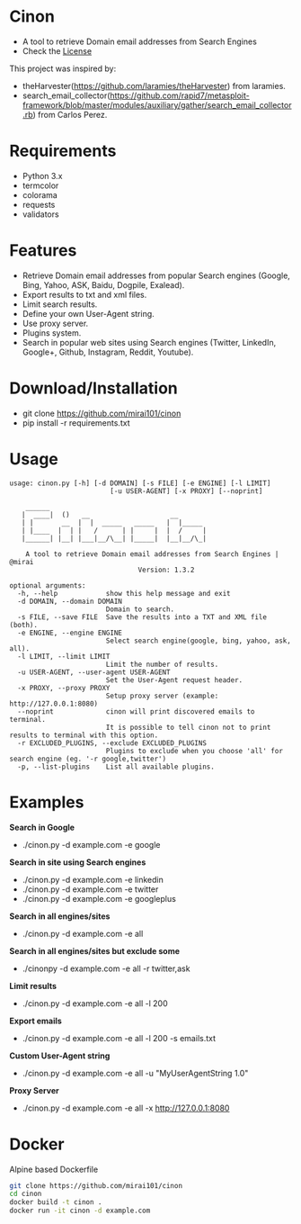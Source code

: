 Cinon
====
* A tool to retrieve Domain email addresses from Search Engines
* Check the [License](https://github.com/mirai/cinon/blob/master/LICENSE)

This project was inspired by:
* theHarvester(https://github.com/laramies/theHarvester) from laramies.
* search_email_collector(https://github.com/rapid7/metasploit-framework/blob/master/modules/auxiliary/gather/search_email_collector.rb) from Carlos Perez.


Requirements
=====
* Python 3.x
* termcolor
* colorama
* requests
* validators


Features
=====
* Retrieve Domain email addresses from popular Search engines (Google, Bing, Yahoo, ASK, Baidu, Dogpile, Exalead).
* Export results to txt and xml files.
* Limit search results.
* Define your own User-Agent string.
* Use proxy server.
* Plugins system.
* Search in popular web sites using Search engines (Twitter, LinkedIn, Google+, Github, Instagram, Reddit, Youtube).


Download/Installation
====
* git clone https://github.com/mirai101/cinon
* pip install -r requirements.txt


Usage
=====
```
usage: cinon.py [-h] [-d DOMAIN] [-s FILE] [-e ENGINE] [-l LIMIT]
                         [-u USER-AGENT] [-x PROXY] [--noprint]

    ______
   |  ____|  ()   __                    __
   | |       __  |  |  _____   _____   |  |_____
   | |____  |  | |   /      | |     |  |  /     |
   |______| |__| |___|__/\__| |_____|  |__|__/\_|

    A tool to retrieve Domain email addresses from Search Engines | @mirai
                                Version: 1.3.2

optional arguments:
  -h, --help            show this help message and exit
  -d DOMAIN, --domain DOMAIN
                        Domain to search.
  -s FILE, --save FILE  Save the results into a TXT and XML file (both).
  -e ENGINE, --engine ENGINE
                        Select search engine(google, bing, yahoo, ask, all).
  -l LIMIT, --limit LIMIT
                        Limit the number of results.
  -u USER-AGENT, --user-agent USER-AGENT
                        Set the User-Agent request header.
  -x PROXY, --proxy PROXY
                        Setup proxy server (example: http://127.0.0.1:8080)
  --noprint             cinon will print discovered emails to terminal. 
						It is possible to tell cinon not to print results to terminal with this option.
  -r EXCLUDED_PLUGINS, --exclude EXCLUDED_PLUGINS
                        Plugins to exclude when you choose 'all' for search engine (eg. '-r google,twitter')
  -p, --list-plugins    List all available plugins.
```


Examples
=====
**Search in Google**
* ./cinon.py -d example.com -e google

**Search in site using Search engines**
* ./cinon.py -d example.com -e linkedin
* ./cinon.py -d example.com -e twitter
* ./cinon.py -d example.com -e googleplus

**Search in all engines/sites**
* ./cinon.py -d example.com -e all

**Search in all engines/sites but exclude some**
* ./cinonpy -d example.com -e all -r twitter,ask

**Limit results**
* ./cinon.py -d example.com -e all -l 200

**Export emails**
* ./cinon.py -d example.com -e all -l 200 -s emails.txt

**Custom User-Agent string**
* ./cinon.py -d example.com -e all -u "MyUserAgentString 1.0"

**Proxy Server**
* ./cinon.py -d example.com -e all -x http://127.0.0.1:8080 

Docker
=====
Alpine based Dockerfile
```bash
git clone https://github.com/mirai101/cinon
cd cinon
docker build -t cinon .
docker run -it cinon -d example.com
```
